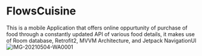 # FlowsCuisine
This is a mobile Application that offers online oppurtunity of purchase of food through a constantly updated API of various food details, it makes use of Room database, Retrofit2, MVVM Architecture, and Jetpack NavigationUI
![IMG-20210504-WA0001](https://user-images.githubusercontent.com/37305943/117272651-4d758c80-ae53-11eb-9d0f-08c37ad0cbb7.jpg)
